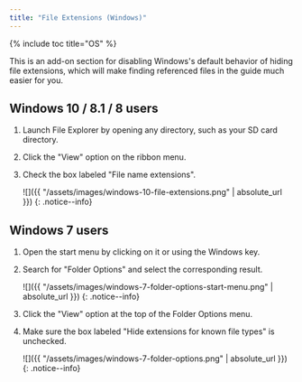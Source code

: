 ```yaml
---
title: "File Extensions (Windows)"
---
```


{% include toc title="OS" %}

This is an add-on section for disabling Windows's default behavior of hiding file extensions, which will make finding referenced files in the guide much easier for you.

## Windows 10 / 8.1 / 8 users

1. Launch File Explorer by opening any directory, such as your SD card directory.
2. Click the "View" option on the ribbon menu.
3. Check the box labeled "File name extensions".

    ![]({{ "/assets/images/windows-10-file-extensions.png" | absolute_url }})
    {: .notice--info}

## Windows 7 users
1. Open the start menu by clicking on it or using the Windows key.
2. Search for "Folder Options" and select the corresponding result.

    ![]({{ "/assets/images/windows-7-folder-options-start-menu.png" | absolute_url }})
    {: .notice--info}

3. Click the "View" option at the top of the Folder Options menu.
4. Make sure the box labeled "Hide extensions for known file types" is unchecked.

    ![]({{ "/assets/images/windows-7-folder-options.png" | absolute_url }})
    {: .notice--info}
